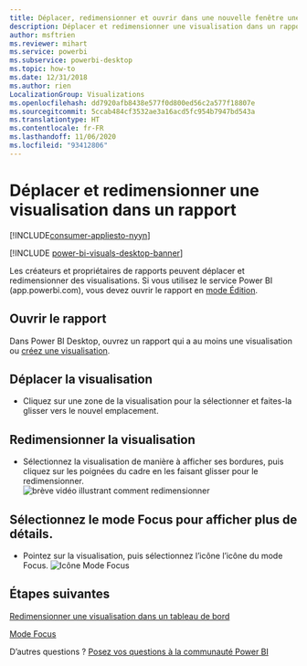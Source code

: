 ```yaml
---
title: Déplacer, redimensionner et ouvrir dans une nouvelle fenêtre une visualisation
description: Déplacer et redimensionner une visualisation dans un rapport dans le service Power BI et Power BI Desktop
author: msftrien
ms.reviewer: mihart
ms.service: powerbi
ms.subservice: powerbi-desktop
ms.topic: how-to
ms.date: 12/31/2018
ms.author: rien
LocalizationGroup: Visualizations
ms.openlocfilehash: dd7920afb8438e577f0d800ed56c2a577f18807e
ms.sourcegitcommit: 5ccab484cf3532ae3a16acd5fc954b7947bd543a
ms.translationtype: HT
ms.contentlocale: fr-FR
ms.lasthandoff: 11/06/2020
ms.locfileid: "93412806"
---
```

# <a name="move-and-resize-a-visualization-in-a-report"></a>Déplacer et redimensionner une visualisation dans un rapport

[!INCLUDE[consumer-appliesto-nyyn](../includes/consumer-appliesto-nyyn.md)]    

[!INCLUDE [power-bi-visuals-desktop-banner](../includes/power-bi-visuals-desktop-banner.md)]

Les créateurs et propriétaires de rapports peuvent déplacer et redimensionner des visualisations. Si vous utilisez le service Power BI (app.powerbi.com), vous devez ouvrir le rapport en [mode Édition](../create-reports/service-interact-with-a-report-in-editing-view.md). 

## <a name="open-the-report"></a>Ouvrir le rapport
Dans Power BI Desktop, ouvrez un rapport qui a au moins une visualisation ou [créez une visualisation](power-bi-report-add-visualizations-i.md). 

## <a name="move-the-visualization"></a>Déplacer la visualisation
* Cliquez sur une zone de la visualisation pour la sélectionner et faites-la glisser vers le nouvel emplacement.

## <a name="resize-the-visualization"></a>Redimensionner la visualisation
* Sélectionnez la visualisation de manière à afficher ses bordures, puis cliquez sur les poignées du cadre en les faisant glisser pour le redimensionner.  
  ![brève vidéo illustrant comment redimensionner](media/power-bi-visualization-move-and-resize/untitled.gif)

## <a name="select-focus-mode-to-see-more-detail"></a>Sélectionnez le mode Focus pour afficher plus de détails.
* Pointez sur la visualisation, puis sélectionnez l’icône l’icône du mode Focus.
  ![Icône Mode Focus](media/power-bi-visualization-move-and-resize/pbi_popouticon.jpg)

## <a name="next-steps"></a>Étapes suivantes
[Redimensionner une visualisation dans un tableau de bord](../create-reports/service-dashboard-edit-tile.md)  

[Mode Focus](../consumer/end-user-focus.md)

D’autres questions ? [Posez vos questions à la communauté Power BI](https://community.powerbi.com/)

